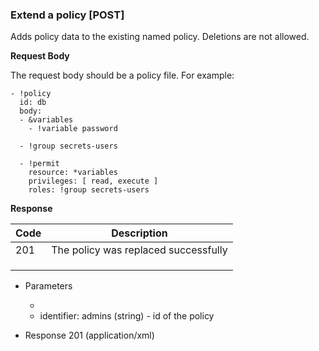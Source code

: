 ### Extend a policy [POST]

Adds policy data to the existing named policy. Deletions are not allowed.

**Request Body**

The request body should be a policy file. For example:

```
- !policy
  id: db
  body:
  - &variables
    - !variable password

  - !group secrets-users

  - !permit
    resource: *variables
    privileges: [ read, execute ]
    roles: !group secrets-users
```

**Response**

| Code | Description                             |
|------|-----------------------------------------|
|  201 | The policy was replaced successfully |
|<!-- include(partials/http_401.md) -->|
|<!-- include(partials/http_403.md) -->|
|<!-- include(partials/http_422.md) -->|

+ Parameters
  + <!-- include(partials/account_param.md) -->
  + identifier: admins (string) - id of the policy

+ Response 201 (application/xml)
